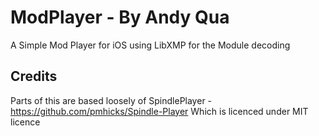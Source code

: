 # ModPlayer - By Andy Qua

A Simple Mod Player for iOS using LibXMP for the Module decoding

## Credits
Parts of this are based loosely of SpindlePlayer  - https://github.com/pmhicks/Spindle-Player
Which is licenced under MIT licence

